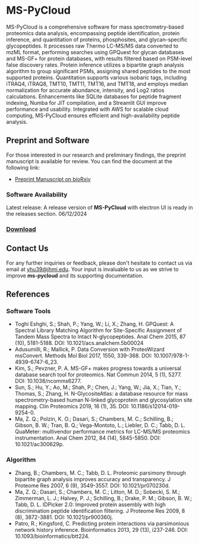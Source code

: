 # MS-PyCloud

MS-PyCloud is a comprehensive software for mass spectrometry-based proteomics data analysis, encompassing peptide identification, protein inference, and quantitation of proteins, phosphosites, and glycan-specific glycopeptides. It processes raw Thermo LC-MS/MS data converted to mzML format, performing searches using GPQuest for glycan databases and MS-GF+ for protein databases, with results filtered based on PSM-level false discovery rates. Protein inference utilizes a bipartite graph analysis algorithm to group significant PSMs, assigning shared peptides to the most supported proteins. Quantitation supports various isobaric tags, including iTRAQ4, iTRAQ8, TMT10, TMT11, TMT16, and TMT18, and employs median normalization for accurate abundance, intensity, and Log2 ratios calculations. Enhancements like SQLite databases for peptide fragment indexing, Numba for JIT compilation, and a Streamlit GUI improve performance and usability. Integrated with AWS for scalable cloud computing, MS-PyCloud ensures efficient and high-availability peptide analysis.


## Preprint and Software

For those interested in our research and preliminary findings, the preprint manuscript is available for review. You can find the document at the following link:

- [Preprint Manuscript on bioRxiv](https://www.biorxiv.org/content/10.1101/320887v1)

### Software Availability
Latest release:
A release version of **MS-PyCloud** with electron UI is ready in the releases section. 06/12/2024

### [Download](https://github.com/huizhanglab-jhu/ms-pycloud/releases/tag/v3.1.0-alpha)

## Contact Us

For any further inquiries or feedback, please don't hesitate to contact us via email at [yhu39@jhmi.edu](mailto:yhu39@jhmi.edu). Your input is invaluable to us as we strive to improve **ms-pycloud** and its supporting documentation.

## References

### Software Tools
- Toghi Eshghi, S.; Shah, P.; Yang, W.; Li, X.; Zhang, H. GPQuest: A Spectral Library Matching Algorithm for Site-Specific Assignment of Tandem Mass Spectra to Intact N-glycopeptides. Anal Chem 2015, 87 (10), 5181-5188. DOI: 10.1021/acs.analchem.5b00024
- Adusumilli, R.; Mallick, P. Data Conversion with ProteoWizard msConvert. Methods Mol Biol 2017, 1550, 339-368. DOI: 10.1007/978-1-4939-6747-6_23.
- Kim, S.; Pevzner, P. A. MS-GF+ makes progress towards a universal database search tool for proteomics. Nat Commun 2014, 5 (1), 5277. DOI: 10.1038/ncomms6277.
- Sun, S.; Hu, Y.; Ao, M.; Shah, P.; Chen, J.; Yang, W.; Jia, X.; Tian, Y.; Thomas, S.; Zhang, H. N-GlycositeAtlas: a database resource for mass spectrometry-based human N-linked glycoprotein and glycosylation site mapping. Clin Proteomics 2019, 16 (1), 35. DOI: 10.1186/s12014-019-9254-0.
- Ma, Z. Q.; Polzin, K. O.; Dasari, S.; Chambers, M. C.; Schilling, B.; Gibson, B. W.; Tran, B. Q.; Vega-Montoto, L.; Liebler, D. C.; Tabb, D. L. QuaMeter: multivendor performance metrics for LC-MS/MS proteomics instrumentation. Anal Chem 2012, 84 (14), 5845-5850. DOI: 10.1021/ac300629p.

### Algorithm
- Zhang, B.; Chambers, M. C.; Tabb, D. L. Proteomic parsimony through bipartite graph analysis improves accuracy and transparency. J Proteome Res 2007, 6 (9), 3549-3557. DOI: 10.1021/pr070230d.
- Ma, Z. Q.; Dasari, S.; Chambers, M. C.; Litton, M. D.; Sobecki, S. M.; Zimmerman, L. J.; Halvey, P. J.; Schilling, B.; Drake, P. M.; Gibson, B. W.; Tabb, D. L. IDPicker 2.0: Improved protein assembly with high discrimination peptide identification filtering. J Proteome Res 2009, 8 (8), 3872-3881. DOI: 10.1021/pr900360j.
- Patro, R.; Kingsford, C. Predicting protein interactions via parsimonious network history inference. Bioinformatics 2013, 29 (13), i237-246. DOI: 10.1093/bioinformatics/btt224.

